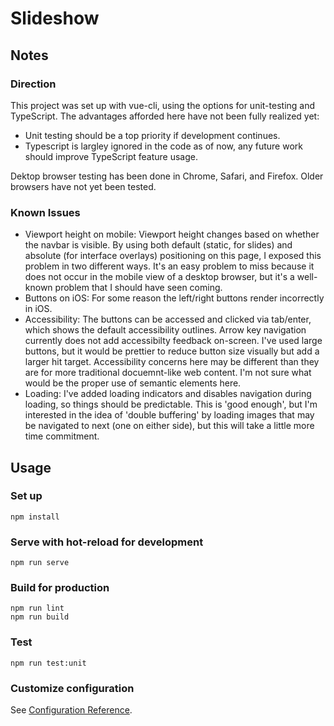 # Slideshow

## Notes

### Direction

This project was set up with vue-cli, using the options for unit-testing and TypeScript. The advantages afforded here have not been fully realized yet:
- Unit testing should be a top priority if development continues.
- Typescript is largley ignored in the code as of now, any future work should improve TypeScript feature usage.

Dektop browser testing has been done in Chrome, Safari, and Firefox. Older browsers have not yet been tested.

### Known Issues

- Viewport height on mobile: Viewport height changes based on whether the navbar is visible. By using both default (static, for slides) and absolute (for interface overlays) positioning on this page, I exposed this problem in two different ways. It's an easy problem to miss because it does not occur in the mobile view of a desktop browser, but it's a well-known problem that I should have seen coming.
- Buttons on iOS: For some reason the left/right buttons render incorrectly in iOS.
- Accessibility: The buttons can be accessed and clicked via tab/enter, which shows the default accessibility outlines. Arrow key navigation currently does not add accessibilty feedback on-screen. I've used large buttons, but it would be prettier to reduce button size visually but add a larger hit target. Accessibility concerns here may be different than they are for more traditional docuemnt-like web content. I'm not sure what would be the proper use of semantic elements here.
- Loading: I've added loading indicators and disables navigation during loading, so things should be predictable. This is 'good enough', but I'm interested in the idea of 'double buffering' by loading images that may be navigated to next (one on either side), but this will take a little more time commitment.

## Usage

### Set up
```
npm install
```

### Serve with hot-reload for development
```
npm run serve
```

### Build for production
```
npm run lint
npm run build
```

### Test
```
npm run test:unit
```

### Customize configuration
See [Configuration Reference](https://cli.vuejs.org/config/).
